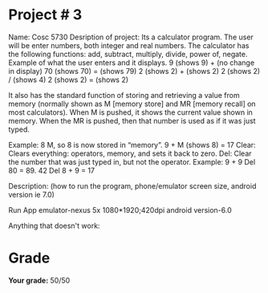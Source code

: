 # Project # 3
Name:  Cosc 5730
Desription of project:
Its a calculator program. 
The user will be enter numbers, both integer and real numbers. The calculator has the following functions: add, subtract, multiply, divide, power of, negate. Example of what the user enters and it displays.
9 (shows 9) + (no change in display) 70 (shows 70) = (shows 79)
2 (shows 2) + (shows 2) 2 (shows 2) / (shows 4) 2 (shows 2) = (shows 2)

It also has the standard function of storing and retrieving a value from memory (normally shown as M [memory store] and MR [memory recall] on most calculators). When M is pushed, it shows the current value shown in memory. When the MR is pushed, then that number is used as if it was just typed.

Example: 8 M, so 8 is now stored in “memory”.
         9 + M (shows 8) = 17
Clear: Clears everything: operators, memory, and sets it back to zero.
Del: Clear the number that was just typed in, but not the operator.
Example: 9 + 9 Del 80 = 89. 42 Del 8 + 9 = 17

Description:  (how to run the program, phone/emulator screen size, android version ie 7.0)

Run App
emulator-nexus 5x 1080*1920;420dpi
android version-6.0


Anything that doesn't work:


Grade
===
**Your grade:** 50/50
